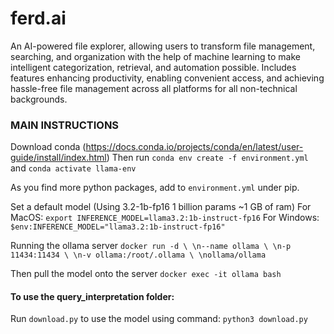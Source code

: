 # ferd.ai
An AI-powered file explorer, allowing users to transform file management, searching, and organization with the help of machine learning to make intelligent categorization, retrieval, and automation possible. Includes features enhancing productivity, enabling convenient access, and achieving hassle-free file management across all platforms for all non-technical backgrounds.

### MAIN INSTRUCTIONS 

Download conda (https://docs.conda.io/projects/conda/en/latest/user-guide/install/index.html)
Then run    `conda env create -f environment.yml`
and         `conda activate llama-env`

As you find more python packages, add to `environment.yml` under pip.

Set a default model (Using 3.2-1b-fp16 1 billion params ~1 GB of ram)
For MacOS: `export INFERENCE_MODEL=llama3.2:1b-instruct-fp16`
For Windows: `$env:INFERENCE_MODEL="llama3.2:1b-instruct-fp16"`

Running the ollama server 
`docker run -d \ \n--name ollama \ \n-p 11434:11434 \ \n-v ollama:/root/.ollama \ \nollama/ollama`

Then pull the model onto the server
`docker exec -it ollama bash`


#### To use the query_interpretation folder:

Run `download.py` to use the model using command: `python3 download.py`
